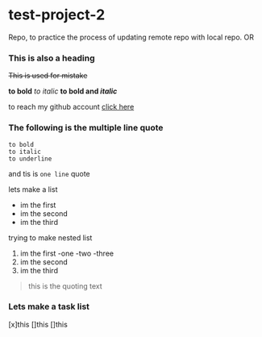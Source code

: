 # test-project-2
Repo, to practice the process of updating remote repo with local repo. OR

### This is also a heading

~~This is used for mistake~~

**to bold**
*to italic*
**to bold and _italic_**

to reach my github account [click here](https://github.com/Shamsyum)

### The following is the multiple line quote 
```
to bold
to italic
to underline
```

and tis is `one line` quote

lets make a list 

* im the first 
* im the second
* im the third

trying to make nested list


1. im the first 
 -one
 -two
 -three
2. im the second
3. im the third


> this is the quoting text

### Lets make a task list
[x]this
[]this
[]this
